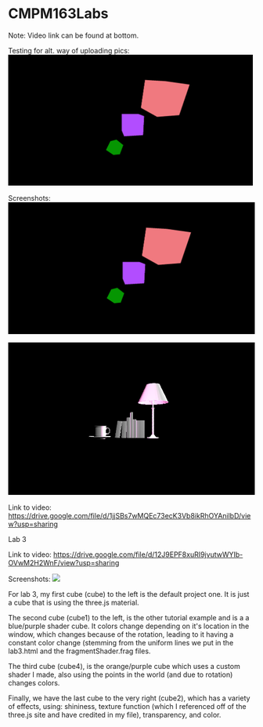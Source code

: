 # CMPM163Labs
 
 Note: Video link can be found at bottom.
 
 Testing for alt. way of uploading pics:
<img src = "lab2/Screenshots/part1Cubes.png" width = "500">

Screenshots:
![](lab2/Screenshots/part1Cubes.png)

![](lab2/Screenshots/part2Props.png)

Link to video:
https://drive.google.com/file/d/1jjSBs7wMQEc73ecK3Vb8ikRhOYAnilbD/view?usp=sharing



Lab 3

Link to video: https://drive.google.com/file/d/12J9EPF8xuRI9jvutwWYIb-OVwM2H2WnF/view?usp=sharing

Screenshots:
![](lab3/Screenshots/Cubes4.png)

For lab 3, my first cube (cube) to the left is the default project one. It is just a cube that is using the three.js material.

The second cube (cube1) to the left, is the other tutorial example and is a a blue/purple shader cube. It colors change depending on it's location in the window, which changes because of the rotation, leading to it having a constant color change (stemming from the uniform lines we put in the lab3.html and the fragmentShader.frag files. 

The third cube (cube4), is the orange/purple cube which uses a custom shader I made, also using the points in the world (and due to rotation) changes colors. 

Finally, we have the last cube to the very right (cube2), which has a variety of effects, using: shininess, texture function (which I referenced off of the three.js site and have credited in my file), transparency, and color.  
